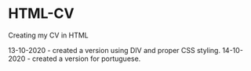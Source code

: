 # HTML-CV
Creating my CV in HTML

13-10-2020 - created a version using DIV and proper CSS styling.
14-10-2020 - created a version for portuguese.

